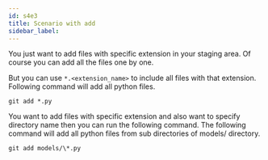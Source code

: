 ```yaml
---
id: s4e3
title: Scenario with add
sidebar_label:
---
```


<!-- #### Scenario with add -->

You just want to add files with specific extension in your staging area. Of course you can add all the files one by one.

But you can use `*.<extension_name>` to include all files with that extension.
Following command will add all python files.

`git add *.py`

You want to add files with specific extension and also want to specify directory name then you can run the following command. The following command will add all python files from sub directories of models/ directory.

`git add models/\*.py`
